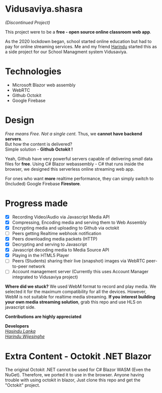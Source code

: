 # Vidusaviya.shasra

*(Discontinued Project)*  

This project were to be a **free - open source online classroom web app**.   

As the 2020 lockdown began, school started online education but had to pay for online streaming services. Me and my friend [Harindu](https://github.com/hariwij) started this as a side project for our School Managment system Vidusaviya.

# Technologies 

 - Microsoft Blazor web assembly
 - WebRTC
 - Github Octokit
 - Google Firebase

# Design
*Free means Free. Not a single cent.* Thus, we **cannot have backend servers**.  
But how the content is delivered?  
Simple solution - **Github Octokit !**  

Yeah, Github have very powerful servers capable of delivering *small* data files for **free**. Using C# Blazor webassembly - C# that runs inside the browser, we designed this serverless online streaming web app.

For ones who want **more** realtime performance, they can simply switch to (Included) Google Firebase **Firestore**. 

# Progress made 

 - [x] Recording Video/Audio via Javascript Media API  
 - [x] Compressing, Encoding media and serving them to Web Assembly  
 - [x] Encrypting media and uploading to Github via octokit  
 - [ ] Peers getting Realtime webhook notification  
 - [x] Peers downloading media packets  (HTTP) 
 - [x] Decrypting and serving to Javascript 
 - [x] Javascript decoding media to Media Source API  
 - [x] Playing in the HTML5 Player  
 - [ ] Peers (Students) sharing their live (snapshot) images via WebRTC peer-to-peer network
 - [ ]  Account management server (Currently this uses Account Manager integrated to Vidusaviya project)

**Where did we stuck?**
We used WebM format to record and play media. We selected it for the maximum compatibility for all the devices. However, WebM is not suitable for realtime media streaming. **If you interest building your own media streaming solution**, grab this repo and use HLS on javascript side.  

**Contributions are highly appreciated**  
  
    
**Developers**  
*[Hasindu Lanka](https://github.com/HasinduLanka)  
[Harindu Wijesinghe](https://github.com/hariwij)*   


# Extra Content - Octokit .NET Blazor
The original Octokit .NET cannot be used for C# Blazor WASM (Even the NuGet). Therefore, we ported it to use in the browser. Anyone having trouble with using octokit in blazor, Just clone this repo and get the "Octokit" project.

